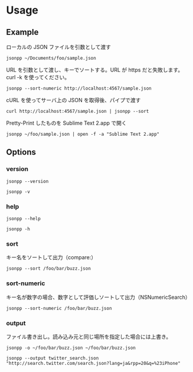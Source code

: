 # Usage

## Example

ローカルの JSON ファイルを引数として渡す

`jsonpp ~/Documents/foo/sample.json`

URL を引数として渡し、キーでソートする。URL が https だと失敗します。 curl -k を使ってください。

`jsonpp --sort-numeric http://localhost:4567/sample.json`

cURL を使ってサーバ上の JSON を取得後、パイプで渡す

`curl http://localhost:4567/sample.json | jsonpp --sort`

Pretty-Print したものを Sublime Text 2.app で開く

`jsonpp ~/foo/sample.json | open -f -a "Sublime Text 2.app"`

## Options

### version

`jsonpp --version`

`jsonpp -v`

### help

`jsonpp --help`

`jsonpp -h`

### sort

キー名をソートして出力（compare:）

`jsonpp --sort /foo/bar/buzz.json`

### sort-numeric

キー名が数字の場合、数字として評価しソートして出力（NSNumericSearch）

`jsonpp --sort-numeric /foo/bar/buzz.json`

### output

ファイル書き出し。読み込み元と同じ場所を指定した場合には上書き。

`jsonpp -o ~/foo/bar/buzz.json ~/foo/bar/buzz.json`

`jsonpp --output twitter_search.json "http://search.twitter.com/search.json?lang=ja&rpp=20&q=%23iPhone"`

